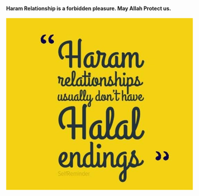 #### Haram Relationship is a forbidden pleasure. May Allah Protect us.
![alt text](./images/pic1.jpg)
